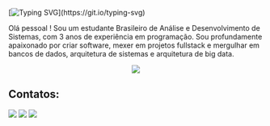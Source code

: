 [![Typing SVG](https://readme-typing-svg.herokuapp.com?size=30&color=FFFFFF&lines=Hi+im+João-Serignolli!)](https://git.io/typing-svg)

Olá pessoal ! Sou um estudante Brasileiro de Análise e Desenvolvimento de Sistemas, com 3 anos de experiência em programação. Sou profundamente apaixonado por criar software, mexer em projetos fullstack e mergulhar em bancos de dados, arquitetura de sistemas e arquitetura de big data.

<p align="center">
  <a href="https://skillicons.dev">
    <img src="https://skillicons.dev/icons?i=cs,c,cpp,ts,js,java,react,nodejs,mysql,py,figma,git,github,,htmlc,css,ps,dotnet&perline=13" />
  </a>
</p>

## Contatos:
<div>
<a href="https://instagram.com/jpserignolli" target="_blank"><img loading="lazy" src="https://img.shields.io/badge/-Instagram-%23E4405F?style=for-the-badge&logo=instagram&logoColor=white" target="_blank"></a>
<a href = "mailto:jpserig@gmail.com"><img loading="lazy" src="https://img.shields.io/badge/Gmail-D14836?style=for-the-badge&logo=gmail&logoColor=white" target="_blank"></a>
<a href="https://www.linkedin.com/in/joãoserignolli" target="_blank"><img loading="lazy" src="https://img.shields.io/badge/-LinkedIn-%230077B5?style=for-the-badge&logo=linkedin&logoColor=white" target="_blank"></a>   
</div>

